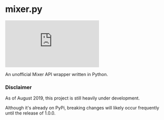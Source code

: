 # mixer.py

[![Nuget](https://img.shields.io/pypi/v/mixer.py?color=%23FF00FF&style=for-the-badge)](https://pypi.org/project/mixer.py/)

An unofficial Mixer API wrapper written in Python.


### Disclaimer
As of August 2019, this project is still heavily under development.

Although it's already on PyPi, breaking changes will likely occur frequently until the release of 1.0.0.
